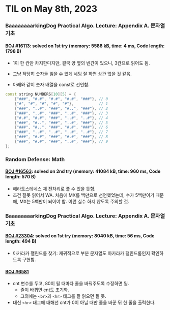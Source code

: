 # **TIL on May 8th, 2023**

### BaaaaaaaarkingDog Practical Algo. Lecture: Appendix A. 문자열 기초
#### [BOJ #16113](../../../Problem%20Solving/boj/String/16113-05-08-2023.cpp): solved on 1st try (memory: 5588 kB, time: 4 ms, Code length: 1798 B)
* 1이 한 칸만 차지한다지만, 결국 양 옆의 빈간이 있으니, 3칸으로 읽어도 됨.
* 그냥 적당히 숫자들 읽을 수 있게 세팅 잘 하면 상관 없을 것 같음.

* 아래와 같이 숫자 배열을 const로 선언함.
```cpp
const string NUMBERS[10][5] = {
    {"###", "#.#", "#.#", "#.#", "###"}, // 0
    {"#", "#", "#", "#", "#"},           // 1
    {"###", "..#", "###", "#..", "###"}, // 2
    {"###", "..#", "###", "..#", "###"}, // 3
    {"#.#", "#.#", "###", "..#", "..#"}, // 4
    {"###", "#..", "###", "..#", "###"}, // 5
    {"###", "#..", "###", "#.#", "###"}, // 6
    {"###", "..#", "..#", "..#", "..#"}, // 7
    {"###", "#.#", "###", "#.#", "###"}, // 8
    {"###", "#.#", "###", "..#", "###"}, // 9
};
```

### Random Defense: Math
#### [BOJ #16563](../../../Problem%20Solving/boj/Math/16563-05-08-2023.cpp): solved on 2nd try (memory: 41084 kB, time: 960 ms, Code length: 570 B)
* 에라토스테네스 체 전처리로 풀 수 있을 듯함.
* 조건 잘못 읽어서 WA. 처음에 MX를 백만으로 선언했었는데, 수가 5백만이기 때문에, MX는 5백만이 되어야 함. 이런 실수 하지 않도록 주의할 것.


### BaaaaaaaarkingDog Practical Algo. Lecture: Appendix A. 문자열 기초
#### [BOJ #23304](../../../Problem%20Solving/boj/String/23304-05-08-2023.cpp): solved on 1st try (memory: 8040 kB, time: 56 ms, Code length: 494 B)
* 아카라카 팰린드롬 찾기: 재귀적으로 부분 문자열도 아카라카 팰린드롬인지 확인하도록 구현함.


#### [BOJ #6581](../../../Problem%20Solving/boj/String/6581-05-08-2023.cpp)
* cnt 변수를 두고, 80이 될 때마다 줄을 바꿔주도록 수정하면 됨.
  - 줄이 바뀌면 cnt도 초기화.
  - 그외에는 `<br>`과 `<hr>` 태그를 잘 읽으면 될 듯.
* 대신 `<hr>` 태그에 대해선 cnt가 0이 아닐 때만 줄을 바꾼 뒤 한 줄을 출력한다.